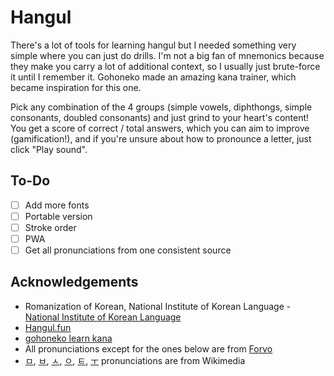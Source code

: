 # Hangul

There's a lot of tools for learning hangul but I needed something very simple where you can just do drills. I'm not a big fan of mnemonics because they make you carry a lot of additional context, so I usually just brute-force it until I remember it. Gohoneko made an amazing kana trainer, which became inspiration for this one.

Pick any combination of the 4 groups (simple vowels, diphthongs, simple consonants, doubled consonants) and just grind to your heart's content! You get a score of correct / total answers, which you can aim to improve (gamification!), and if you're unsure about how to pronounce a letter, just click "Play sound".

## To-Do

- [ ] Add more fonts
- [ ] Portable version
- [ ] Stroke order
- [ ] PWA
- [ ] Get all pronunciations from one consistent source

## Acknowledgements

- Romanization of Korean, National Institute of Korean Language - [National Institute of Korean Language](https://www.korean.go.kr/front_eng/roman/roman_01.do)
- [Hangul.fun](https://hangul.fun/)
- [gohoneko learn kana](https://gohoneko.neocities.org/learn/kana)
- All pronunciations except for the ones below are from [Forvo](https://forvo.com/)
- [ㅁ](https://ko.wikipedia.org/wiki/%ED%8C%8C%EC%9D%BC:Bilabial_nasal.ogg), [ㅂ](https://ko.wikipedia.org/wiki/%ED%8C%8C%EC%9D%BC:Voiceless_bilabial_plosive.ogg), [ㅅ](https://ko.wikipedia.org/wiki/%ED%8C%8C%EC%9D%BC:Voiceless_alveolar_sibilant.ogg), [ㅇ](https://ko.wikipedia.org/wiki/%ED%8C%8C%EC%9D%BC:Velar_nasal.ogg), [ㅌ](https://ko.wikipedia.org/wiki/%ED%8C%8C%EC%9D%BC:Voiceless_alveolar_plosive.ogg), [ㅜ](https://ko.wikipedia.org/wiki/%ED%8C%8C%EC%9D%BC:Close_back_rounded_vowel.ogg) pronunciations are from Wikimedia

